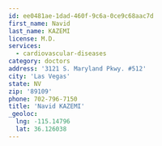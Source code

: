 ```yaml
---
id: ee0481ae-1dad-460f-9c6a-0ce9c68aac7d
first_name: Navid
last_name: KAZEMI
license: M.D.
services:
  - cardiovascular-diseases
category: doctors
address: '3121 S. Maryland Pkwy. #512'
city: 'Las Vegas'
state: NV
zip: '89109'
phone: 702-796-7150
title: 'Navid KAZEMI'
_geoloc:
  lng: -115.14796
  lat: 36.126038
---
```

